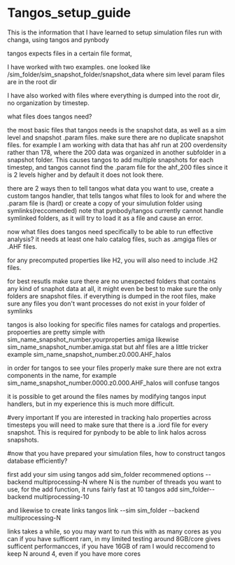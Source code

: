 # Tangos_setup_guide
This is the information that I have learned to setup simulation files run with changa, using tangos and pynbody

tangos expects files in a certain file format,

I have worked with two examples. 
one looked like /sim_folder/sim_snapshot_folder/snapshot_data
where sim level param files are in the root dir

I have also worked with files where everything is dumped into the root dir, no organization by timestep. 


what files does tangos need?

the most basic files that tangos needs is the snapshot data, as well as a sim level and snapshot .param files. make sure there are no duplicate snapshot files. for example I am working with data that has ahf run at 200 overdensity rather than 178, where the 200 data was organized in another subfolder in a snapshot folder. This causes tangos to add multiple snapshots for each timestep, and tangos cannot find the .param file for the ahf_200 files since it is 2 levels higher and by default it does not look there. 

there are 2 ways then to tell tangos what data you want to use, create a custom tangos handler, that tells tangos what files to look for and where the .param file is (hard) or create a copy of your simulution folder using symlinks(reccomended)
note that pynbody/tangos currently cannot handle symlinked folders, as it will try to load it as a file and cause an error. 

now what files does tangos need specifically to be able to run effective analysis?
it needs at least one halo catalog files, such as .amgiga files or .AHF files.

for any precomputed properties like H2, you will also need to include .H2 files. 

for best resutls make sure there are no unexpected folders that contains any kind of snaphot data at all, it might even be best to make sure the only folders are snapshot files. if everything is dumped in the root files, make sure any files you don't want processes do not exist in your folder of symlinks 

tangos is also looking for specific files names for catalogs and properties. 
propoerties are pretty simple with sim_name_snapshot_number.yourproperties
amiga likewise sim_name_snapshot_number.amiga.stat
but ahf files are a little tricker example
sim_name_snapshot_number.z0.000.AHF_halos

in order for tangos to see your files properly make sure there are not extra components in the name, for example 
sim_name_snapshot_number.0000.z0.000.AHF_halos will confuse tangos 

it is possible to get around the files names by modifying tangos input handlers, but in my experience this is much more difficult. 


#very important
If you are interested in tracking halo properties across timesteps you will need to make sure that there is a .iord file for every snapshot. This is required for pynbody to be able to link halos across snapshots. 


#now that you have prepared your simulation files, how to construct tangos database efficiently?

first add your sim using tangos add sim_folder
recommened options --backend multiprocessing-N
where N is the number of threads you want to use, for the add function, it runs fairly fast at 10 
tangos add sim_folder--backend multiprocessing-10

and likewise to create links 
tangos link --sim sim_folder --backend multiprocessing-N

links takes a while, so you may want to run this with as many cores as you can if you have sufficent ram, in my limited testing around 8GB/core gives sufficent performancces, if you have 16GB of ram I would reccomend to keep N around 4, even if you have more cores


